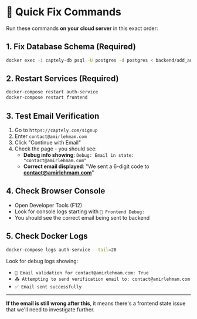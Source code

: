 # 🚀 Quick Fix Commands

Run these commands **on your cloud server** in this exact order:

## 1. Fix Database Schema (Required)
```bash
docker exec -i captely-db psql -U postgres -d postgres < backend/add_auth_provider_migration.sql
```

## 2. Restart Services (Required)
```bash
docker-compose restart auth-service
docker-compose restart frontend
```

## 3. Test Email Verification
1. Go to `https://captely.com/signup`
2. Enter `contact@amirlehmam.com`
3. Click "Continue with Email"
4. Check the page - you should see:
   - **Debug info showing**: `Debug: Email in state: "contact@amirlehmam.com"`
   - **Correct email displayed**: "We sent a 6-digit code to **contact@amirlehmam.com**"

## 4. Check Browser Console
- Open Developer Tools (F12)
- Look for console logs starting with `🔧 Frontend Debug:`
- You should see the correct email being sent to backend

## 5. Check Docker Logs
```bash
docker-compose logs auth-service --tail=20
```
Look for debug logs showing:
- `📧 Email validation for contact@amirlehmam.com: True`
- `📤 Attempting to send verification email to: contact@amirlehmam.com`
- `✅ Email sent successfully`

---

**If the email is still wrong after this**, it means there's a frontend state issue that we'll need to investigate further. 